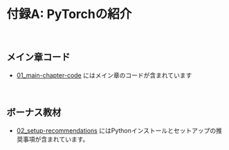 # 付録A: PyTorchの紹介

&nbsp;
## メイン章コード

- [01_main-chapter-code](01_main-chapter-code) にはメイン章のコードが含まれています

&nbsp;
## ボーナス教材

- [02_setup-recommendations](02_setup-recommendations) にはPythonインストールとセットアップの推奨事項が含まれています。